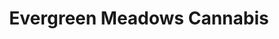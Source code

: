 ---
title: "Evergreen Meadows Cannabis"
url: /shelton/evergreen-meadows-cannabis/
shop: cannabis
---